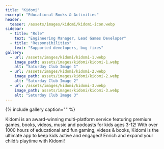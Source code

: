 ```yaml
---
title: "Kidomi"
excerpt: "Educational Books & Activities"
header:
  teaser: /assets/images/kidomi/kidomi-icon.webp
sidebar:
  - title: "Role"
    text: "Engineering Manager, Lead Games Developer"
  - title: "Responsibilities"
    text: "Supported developers, bug fixes"
gallery:
  - url: /assets/images/kidomi/kidomi-1.webp
    image_path: assets/images/kidomi/kidomi-1.webp
    alt: "Saturday Club Image 1"
  - url: /assets/images/kidomi/kidomi-2.webp
    image_path: assets/images/kidomi/kidomi-2.webp
    alt: "Saturday Club Image 2"
  - url: /assets/images/kidomi/kidomi-3.webp
    image_path: assets/images/kidomi/kidomi-3.webp
    alt: "Saturday Club Image 3" 
---
```


{% include gallery caption="" %}

Kidomi is an award-winning multi-platform service featuring premium games, books, videos, music and podcasts for kids ages 3-12! With over 1000 hours of educational and fun gaming, videos & books, Kidomi is the ultimate app to keep kids active and engaged! Enrich and expand your child’s playtime with Kidomi!